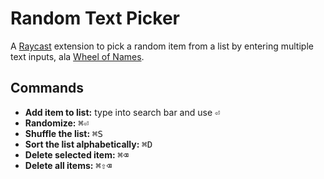 # Random Text Picker

A [Raycast](https://raycast.com/) extension to pick a random item from a list by entering multiple text inputs, ala [Wheel of Names](https://wheelofnames.com/).

## Commands

- **Add item to list:** type into search bar and use <kbd>⏎</kbd>
- **Randomize:** <kbd>⌘</kbd><kbd>⏎</kbd>
- **Shuffle the list:** <kbd>⌘</kbd><kbd>S</kbd>
- **Sort the list alphabetically:** <kbd>⌘</kbd><kbd>D</kbd>
- **Delete selected item:** <kbd>⌘</kbd><kbd>⌫</kbd>
- **Delete all items:** <kbd>⌘</kbd><kbd>⇧</kbd><kbd>⌫</kbd>
